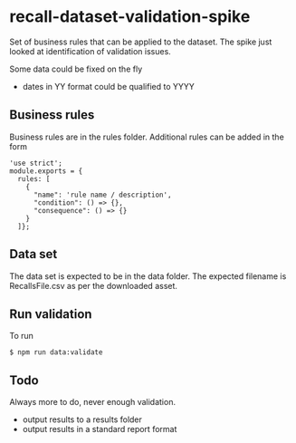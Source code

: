 # recall-dataset-validation-spike

Set of business rules that can be applied to the dataset.
The spike just looked at identification of validation issues.

Some data could be fixed on the fly
- dates in YY format could be qualified to YYYY

## Business rules
Business rules are in the rules folder.
Additional rules can be added in the form
```
'use strict';
module.exports = {
  rules: [
    {
      "name": 'rule name / description',
      "condition": () => {},
      "consequence": () => {}
    }
  ]};
```

## Data set
The data set is expected to be in the data folder.
The expected filename is RecallsFile.csv
as per the downloaded asset.

## Run validation
To run
```
$ npm run data:validate
```

## Todo
Always more to do, never enough validation.
* output results to a results folder
* output results in a standard report format
